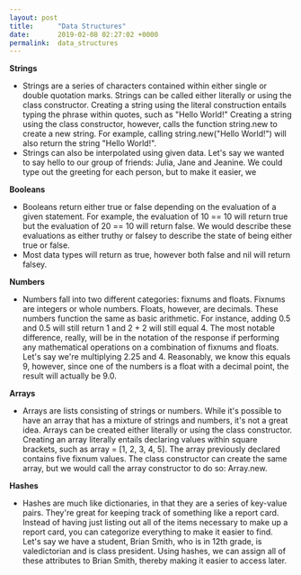 ```yaml
---
layout: post
title:      "Data Structures"
date:       2019-02-08 02:27:02 +0000
permalink:  data_structures
---
```



**Strings**

* Strings are a series of characters contained within either single or double quotation marks. Strings can be called either literally or using the class constructor. Creating a string using the literal construction entails typing the phrase within quotes, such as "Hello World!" Creating a string using the class constructor, however, calls the function string.new to create a new string. For example, calling string.new("Hello World!") will also return the string "Hello World!". 
* Strings can also be interpolated using given data. Let's say we wanted to say hello to our group of friends: Julia, Jane and Jeanine. We could type out the greeting for each person, but to make it easier, we 

**Booleans**

* Booleans return either true or false depending on the evaluation of a given statement. For example, the evaluation of 10 == 10 will return true but the evaluation of 20 == 10 will return false. We would describe these evaluations as either truthy or falsey to describe the state of being either true or false. 
* Most data types will return as true, however both false and nil will return falsey. 

**Numbers**

* Numbers fall into two different categories: fixnums and floats. Fixnums are integers or whole numbers. Floats, however, are decimals. These numbers function the same as basic arithmetic. For instance, adding 0.5 and 0.5 will still return 1 and 2 + 2 will still equal 4. The most notable difference, really, will be in the notation of the response if performing any mathematical operations on a combination of fixnums and floats. Let's say we're multiplying 2.25 and 4. Reasonably, we know this equals 9, however, since one of the numbers is a float with a decimal point, the result will actually be 9.0. 

**Arrays**

* Arrays are lists consisting of strings or numbers. While it's possible to have an array that has a mixture of strings and numbers, it's not a great idea. Arrays can be created either literally or using the class constructor. Creating an array literally entails declaring values within square brackets, such as array = [1, 2, 3, 4, 5]. The array previously declared contains five fixnum values. The class constructor can create the same array, but we would call the array constructor to do so: Array.new.

**Hashes**

* Hashes are much like dictionaries, in that they are a series of key-value pairs. They're great for keeping track of something like a report card. Instead of having just listing out all of the items necessary to make up a report card, you can categorize everything to make it easier to find. Let's say we have a student, Brian Smith, who is in 12th grade, is valedictorian and is class president. Using hashes, we can assign all of these attributes to Brian Smith, thereby making it easier to access later. 
